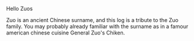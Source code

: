 Hello Zuos

Zuo is an ancient Chinese surname, and this log is a tribute to the Zuo family. You may probably already familiar with the surname as in a famour american chinese cuisine General Zuo's Chiken.
